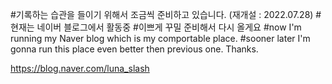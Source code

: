 #기록하는 습관을 들이기 위해서 조금씩 준비하고 있습니다.
(재개설 : 2022.07.28)
#현재는 네이버 블로그에서 활동중
#이쁘게 꾸밀 준비해서 다시 올게요
#now I'm running my Naver blog which is my comportable place. 
#sooner later I'm gonna run this place even better then previous one. Thanks.

https://blog.naver.com/luna_slash
